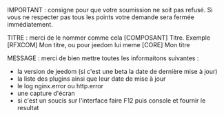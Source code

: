 IMPORTANT : consigne pour que votre soumission ne soit pas refusé. Si vous ne respecter pas tous les points votre demande sera fermée immédiatement.

TITRE : merci de le nommer comme cela [COMPOSANT] Titre. Exemple [RFXCOM] Mon titre, ou pour jeedom lui meme [CORE] Mon titre

MESSAGE : merci de bien mettre toutes les informaitons suivantes :
- la version de jeedom (si c'est une beta la date de dernière mise à jour)
- la liste des plugins ainsi que leur date de mise à jour
- le log nginx.error ou http.error
- une capture d'écran
- si c'est un soucis sur l'interface faire F12 puis console et fournir le resultat

